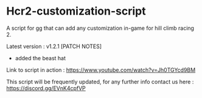 # Hcr2-customization-script
A script for gg that can add any customization in-game for hill climb racing 2.

Latest version : v1.2.1
[PATCH NOTES]
* added the beast hat

Link to script in action :
https://www.youtube.com/watch?v=Jh0TGYcd9BM

This script will be frequently updated, for any further info contact us here :
https://discord.gg/EVnK4cpfVP
